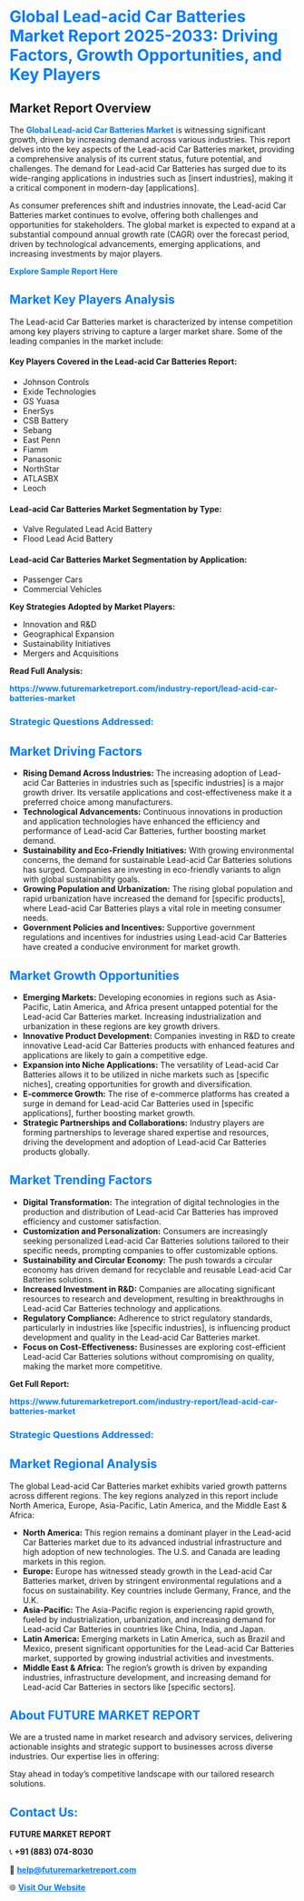 <h1 style="color: #007BFF;">Global Lead-acid Car Batteries Market Report 2025-2033: Driving Factors, Growth Opportunities, and Key Players</h1>

<section id="overview">
<h2>Market Report Overview</h2>
<p>The <a href="https://www.futuremarketreport.com/industry-report/lead-acid-car-batteries-market" style="color: #007BFF; text-decoration: none;"><strong>Global Lead-acid Car Batteries Market</strong></a> is witnessing significant growth, driven by increasing demand across various industries. This report delves into the key aspects of the Lead-acid Car Batteries market, providing a comprehensive analysis of its current status, future potential, and challenges. The demand for Lead-acid Car Batteries has surged due to its wide-ranging applications in industries such as [insert industries], making it a critical component in modern-day [applications].</p>
<p>As consumer preferences shift and industries innovate, the Lead-acid Car Batteries market continues to evolve, offering both challenges and opportunities for stakeholders. The global market is expected to expand at a substantial compound annual growth rate (CAGR) over the forecast period, driven by technological advancements, emerging applications, and increasing investments by major players.</p>
</section>

<section id="overview">
<p><a href="https://www.futuremarketreport.com/request-sample/reportId=92482" style="color: #007BFF; text-decoration: none;"><strong>Explore Sample Report Here</strong></a></p>
</section>

<section id="key-players">
<h2 style="color: #007BFF;">Market Key Players Analysis</h2>
<p>The Lead-acid Car Batteries market is characterized by intense competition among key players striving to capture a larger market share. Some of the leading companies in the market include:</p>
<h4>Key Players Covered in the Lead-acid Car Batteries Report:</h4>
<ul><li>Johnson Controls</li><li>Exide Technologies</li><li>GS Yuasa</li><li>EnerSys</li><li>CSB Battery</li><li>Sebang</li><li>East Penn</li><li>Fiamm</li><li>Panasonic</li><li>NorthStar</li><li>ATLASBX</li><li>Leoch</li></ul>
<h4>Lead-acid Car Batteries Market Segmentation by Type:</h4>
<ul><li>Valve Regulated Lead Acid Battery</li><li>Flood Lead Acid Battery</li></ul>

<h4>Lead-acid Car Batteries Market Segmentation by Application:</h4>
<ul><li>Passenger Cars</li><li>Commercial Vehicles</li></ul>
<p><strong>Key Strategies Adopted by Market Players:</strong></p>
<ul>
<li>Innovation and R&D</li>
<li>Geographical Expansion</li>
<li>Sustainability Initiatives</li>
<li>Mergers and Acquisitions</li>
</ul>
</section>

<section>
<p><strong>Read Full Analysis: </strong></p><a href="https://www.futuremarketreport.com/industry-report/lead-acid-car-batteries-market" style="color: #007BFF; text-decoration: none;"><strong>https://www.futuremarketreport.com/industry-report/lead-acid-car-batteries-market</strong></a>
<h3 style="color: #007BFF;">Strategic Questions Addressed:</h3>
</section>

<section id="driving-factors">
<h2 style="color: #007BFF;">Market Driving Factors</h2>
<ul>
<li><strong>Rising Demand Across Industries:</strong> The increasing adoption of Lead-acid Car Batteries in industries such as [specific industries] is a major growth driver. Its versatile applications and cost-effectiveness make it a preferred choice among manufacturers.</li>
<li><strong>Technological Advancements:</strong> Continuous innovations in production and application technologies have enhanced the efficiency and performance of Lead-acid Car Batteries, further boosting market demand.</li>
<li><strong>Sustainability and Eco-Friendly Initiatives:</strong> With growing environmental concerns, the demand for sustainable Lead-acid Car Batteries solutions has surged. Companies are investing in eco-friendly variants to align with global sustainability goals.</li>
<li><strong>Growing Population and Urbanization:</strong> The rising global population and rapid urbanization have increased the demand for [specific products], where Lead-acid Car Batteries plays a vital role in meeting consumer needs.</li>
<li><strong>Government Policies and Incentives:</strong> Supportive government regulations and incentives for industries using Lead-acid Car Batteries have created a conducive environment for market growth.</li>
</ul>
</section>

<section id="growth-opportunities">
<h2 style="color: #007BFF;">Market Growth Opportunities</h2>
<ul>
<li><strong>Emerging Markets:</strong> Developing economies in regions such as Asia-Pacific, Latin America, and Africa present untapped potential for the Lead-acid Car Batteries market. Increasing industrialization and urbanization in these regions are key growth drivers.</li>
<li><strong>Innovative Product Development:</strong> Companies investing in R&D to create innovative Lead-acid Car Batteries products with enhanced features and applications are likely to gain a competitive edge.</li>
<li><strong>Expansion into Niche Applications:</strong> The versatility of Lead-acid Car Batteries allows it to be utilized in niche markets such as [specific niches], creating opportunities for growth and diversification.</li>
<li><strong>E-commerce Growth:</strong> The rise of e-commerce platforms has created a surge in demand for Lead-acid Car Batteries used in [specific applications], further boosting market growth.</li>
<li><strong>Strategic Partnerships and Collaborations:</strong> Industry players are forming partnerships to leverage shared expertise and resources, driving the development and adoption of Lead-acid Car Batteries products globally.</li>
</ul>
</section>

<section id="trending-factors">
<h2 style="color: #007BFF;">Market Trending Factors</h2>
<ul>
<li><strong>Digital Transformation:</strong> The integration of digital technologies in the production and distribution of Lead-acid Car Batteries has improved efficiency and customer satisfaction.</li>
<li><strong>Customization and Personalization:</strong> Consumers are increasingly seeking personalized Lead-acid Car Batteries solutions tailored to their specific needs, prompting companies to offer customizable options.</li>
<li><strong>Sustainability and Circular Economy:</strong> The push towards a circular economy has driven demand for recyclable and reusable Lead-acid Car Batteries solutions.</li>
<li><strong>Increased Investment in R&D:</strong> Companies are allocating significant resources to research and development, resulting in breakthroughs in Lead-acid Car Batteries technology and applications.</li>
<li><strong>Regulatory Compliance:</strong> Adherence to strict regulatory standards, particularly in industries like [specific industries], is influencing product development and quality in the Lead-acid Car Batteries market.</li>
<li><strong>Focus on Cost-Effectiveness:</strong> Businesses are exploring cost-efficient Lead-acid Car Batteries solutions without compromising on quality, making the market more competitive.</li>
</ul>
</section>

<section>
<p><strong>Get Full Report: </strong></p><a href="https://www.futuremarketreport.com/industry-report/lead-acid-car-batteries-market" style="color: #007BFF; text-decoration: none;"><strong>https://www.futuremarketreport.com/industry-report/lead-acid-car-batteries-market</strong></a>
<h3 style="color: #007BFF;">Strategic Questions Addressed:</h3>
</section>


<section id="regional-analysis">
<h2 style="color: #007BFF;">Market Regional Analysis</h2>
<p>The global Lead-acid Car Batteries market exhibits varied growth patterns across different regions. The key regions analyzed in this report include North America, Europe, Asia-Pacific, Latin America, and the Middle East & Africa:</p>
<ul>
<li><strong>North America:</strong> This region remains a dominant player in the Lead-acid Car Batteries market due to its advanced industrial infrastructure and high adoption of new technologies. The U.S. and Canada are leading markets in this region.</li>
<li><strong>Europe:</strong> Europe has witnessed steady growth in the Lead-acid Car Batteries market, driven by stringent environmental regulations and a focus on sustainability. Key countries include Germany, France, and the U.K.</li>
<li><strong>Asia-Pacific:</strong> The Asia-Pacific region is experiencing rapid growth, fueled by industrialization, urbanization, and increasing demand for Lead-acid Car Batteries in countries like China, India, and Japan.</li>
<li><strong>Latin America:</strong> Emerging markets in Latin America, such as Brazil and Mexico, present significant opportunities for the Lead-acid Car Batteries market, supported by growing industrial activities and investments.</li>
<li><strong>Middle East & Africa:</strong> The region’s growth is driven by expanding industries, infrastructure development, and increasing demand for Lead-acid Car Batteries in sectors like [specific sectors].</li>
</ul>
</section>

<footer>
<h2 style="color: #007BFF;">About FUTURE MARKET REPORT</h2>
<p>We are a trusted name in market research and advisory services, delivering actionable insights and strategic support to businesses across diverse industries. Our expertise lies in offering:</p>

<p>Stay ahead in today’s competitive landscape with our tailored research solutions.</p>

<h2 style="color: #007BFF;">Contact Us:</h2>
<p><strong>FUTURE MARKET REPORT</strong></p>
<p>📞 <strong>+91 (883) 074-8030</strong></p>
<p>📧 <strong><a href="mailto:help@futuremarketreport.com" style="color: #007BFF;">help@futuremarketreport.com</a></strong></p>
<p>🌐 <strong><a href="https://www.futuremarketreport.com/" style="color: #007BFF;">Visit Our Website</a></strong></p>
</footer>